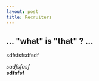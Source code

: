 ```yaml
---
layout: post
title: Recruiters
---
```


## **... "what" is "that" ? ...**
  
  
sdfsfsfsdfsdf   
  
  
_sadfsfasf_  
__sdfsfsf__  



